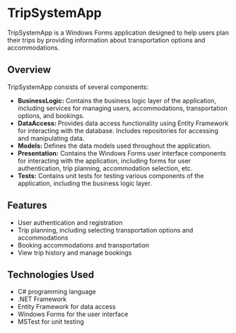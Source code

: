 # TripSystemApp

TripSystemApp is a Windows Forms application designed to help users plan their trips by providing information about transportation options and accommodations.

## Overview

TripSystemApp consists of several components:

- **BusinessLogic:** Contains the business logic layer of the application, including services for managing users, accommodations, transportation options, and bookings.
- **DataAccess:** Provides data access functionality using Entity Framework for interacting with the database. Includes repositories for accessing and manipulating data.
- **Models:** Defines the data models used throughout the application.
- **Presentation:** Contains the Windows Forms user interface components for interacting with the application, including forms for user authentication, trip planning, accommodation selection, etc.
- **Tests:** Contains unit tests for testing various components of the application, including the business logic layer.

## Features

- User authentication and registration
- Trip planning, including selecting transportation options and accommodations
- Booking accommodations and transportation
- View trip history and manage bookings

## Technologies Used

- C# programming language
- .NET Framework
- Entity Framework for data access
- Windows Forms for the user interface
- MSTest for unit testing
